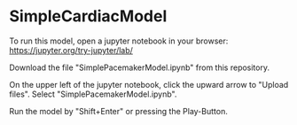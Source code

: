 # SimpleCardiacModel

To run this model, open a jupyter notebook in your browser:
https://jupyter.org/try-jupyter/lab/

Download the file "SimplePacemakerModel.ipynb" from this repository.

On the upper left of the jupyter notebook, click the upward arrow to "Upload files". Select "SimplePacemakerModel.ipynb".

Run the model by "Shift+Enter" or pressing the Play-Button.
